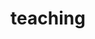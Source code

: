 ---
layout: teaching
permalink: /teaching/
title: teaching
description: Overview of my teaching activities as a teaching assistant and lecturer. In addition, I supervise students' theses and programming projects.
nav: true
nav_order: 2
---